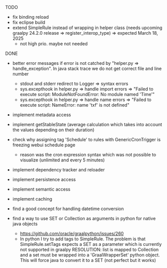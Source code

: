 TODO
- fix binding reload
- fix eclipse build
- extend SimpleRule instead of wrapping in helper class (needs upcoming graalpy 24.2.0 release => register_interop_type) => expected March 18, 2025
  - not high prio. maybe not needed

DONE
- better error messages if error is not catched by "helper.py => handle_exception". In java stack trace we do not get correct file and line number
  - stdout and stderr redirect to Logger => syntax errors
  - sys.excepthook in helper.py => handle import errors => "Failed to execute script: ModuleNotFoundError: No module named 'Time'"
  - sys.excepthook in helper.py => handle name errors => "Failed to execute script: NameError: name 'txf' is not defined"

- implement metadata access
- implement getStableState (average calculation which takes into account the values ​​depending on their duration)
- check why assigning tag 'Schedule' to rules with GenericCronTrigger is freezing webui schedule page
  - reason was the cron expression syntax which was not possible to visualize (unlimited and every 5 minutes) 
- implement dependency tracker and reloader
- implement persistence access
- implement semantic access
- implement caching
- find a good concept for handling datetime conversion
- find a way to use SET or Collection as arguments in python for native java objects
  - https://github.com/oracle/graalpython/issues/260
  - In python I try to add tags to SimpleRule. The problem is that SimpleRule.setTags expects a SET as a parameter which is currently not supported in graalpy
  RESOLUTION: list is mapped to Collection and a set must be wrapped into a 'GraalWrapperSet' python object. This will force java to convert it to a SET 
  (not perfect but it works)
  

